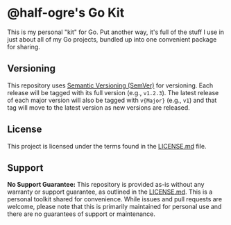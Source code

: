 # @half-ogre's Go Kit
This is my personal "kit" for Go. Put another way, it's full of the stuff I use in just about all of my Go projects, bundled up into one convenient package for sharing.

## Versioning

This repository uses [Semantic Versioning (SemVer)](https://semver.org/) for versioning. Each release will be tagged with its full version (e.g., `v1.2.3`). The latest release of each major version will also be tagged with `v{Major}` (e.g., `v1`) and that tag will move to the latest version as new versions are released.

## License

This project is licensed under the terms found in the [LICENSE.md](LICENSE.md) file.

## Support

**No Support Guarantee:** This repository is provided as-is without any warranty or support guarantee, as outlined in the [LICENSE.md](LICENSE.md). This is a personal toolkit shared for convenience. While issues and pull requests are welcome, please note that this is primarily maintained for personal use and there are no guarantees of support or maintenance.

